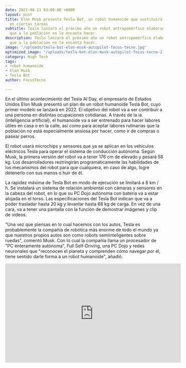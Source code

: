 ```yaml
---
date: 2021-08-21 03:00:00 +0000
layout: post
title: Elon Musk presenta Tesla Bot, un robot humanoide que sustituirá a los humano
  en ciertas tareas
subtitle: Tesla lanzará el próximo año un robot antropomórfico elaborado para trabajos
  que a la población no le encanta hacer.
description: Tesla lanzará el próximo año un robot antropomórfico elaborado para trabajos
  que a la población no le encanta hacer.
image: "/uploads/tesla-bot-elon-musk-autopilot-focus-tecno.jpg"
optimized_image: "/uploads/tesla-bot-elon-musk-autopilot-focus-tecno-2.jpg"
category: High Tech
tags:
- robot humanoide
- Elon Musk
- Tesla Bot
author: FocusTecno

---
```

En el último acontecimiento del Tesla AI Day, el empresario de Estados Unidos Elon Musk presentó un plan de un robot humanoide Tesla Bot, cuyo primer modelo se lanzará en 2022. El objetivo del robot va a ser contribuir a una persona en distintas ocupaciones cotidianas. A través de la ia (inteligencia artificial), el humanoide va a ser entrenado para hacer labores útiles en casa o en la calle, así como para aceptar labores rutinarias que la población no está especialmente ansiosa por hacer, como ir de compras o pasear perros.

 El robot usará microchips y sensores que ya se aplican en los vehículos eléctricos Tesla para operar el sistema de conducción autónoma. Según Musk, la primera versión del robot va a tener 176 cm de elevado y pesará 58 kg. Los desarrolladores restringirán programáticamente las habilidades de los mecanismos del robot para que cualquiera, en caso de algo, logre detenerlo con sus manos o huir de él.

 La rapidez máxima de Tesla Bot en modo de ejecución se limitará a 8 km / h. Se instalará un sistema de relación ambiental con cámaras y sensores en la cabeza del robot, en lo que su PC Dojo autónoma con batería va a estar alojada en el torso. Las especificaciones del Tesla Bot indican que va a poder trasladar hasta 20 kg y levantar hasta 68 kg de carga. En vez de una cara, va a tener una pantalla con la función de demostrar imágenes y clip de videos.

"Una vez que piensas en lo cual hacemos con los autos, Tesla es probablemente la compañía de robótica más enorme de todo el mundo ya que nuestros propios autos son como robots semiinteligentes sobre ruedas", comentó Musk. Con lo cual la compañía llama un procesador de "PC enteramente autónoma", Full Self-Driving, una PC Dojo y redes neuronales que "reconocen el planeta y comprenden cómo navegar por él, tiene sentido darle forma a un robot humanoide", añadió.

<iframe width="560" height="315" src="https://www.youtube.com/embed/j0z4FweCy4M" title="YouTube video player" frameborder="0" allow="accelerometer; autoplay; clipboard-write; encrypted-media; gyroscope; picture-in-picture" allowfullscreen></iframe>